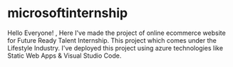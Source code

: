 # microsoftinternship
Hello Everyone! ,  Here I've made the project of online ecommerce website for Future Ready Talent Internship. This project which comes under the Lifestyle Industry. I've deployed this project using azure technologies like Static Web Apps &amp; Visual Studio Code.
